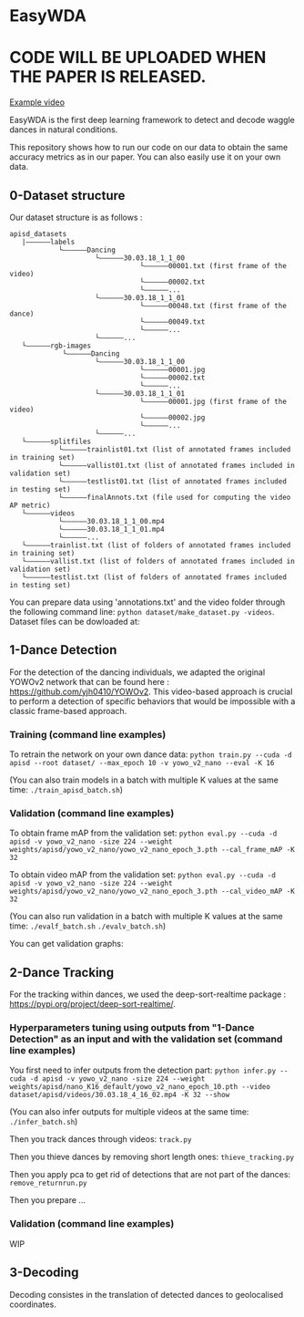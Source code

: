 # EasyWDA

# CODE WILL BE UPLOADED WHEN THE PAPER IS RELEASED.

[Example video](./30.03.18_3_10_04.mp4)

EasyWDA is the first deep learning framework to detect and decode waggle dances in natural conditions.

This repository shows how to run our code on our data to obtain the same accuracy metrics as in our paper. You can also easily use it on your own data.

## 0-Dataset structure

Our dataset structure is as follows :
```
apisd_datasets
   |——————labels
            └——————Dancing
                     └——————30.03.18_1_1_00
                                └——————00001.txt (first frame of the video)
                                └——————00002.txt
                                └——————...
                     └——————30.03.18_1_1_01
                                └——————00048.txt (first frame of the dance)
                                └——————00049.txt
                                └——————...
                     └——————...
   └——————rgb-images
             └——————Dancing
                     └——————30.03.18_1_1_00
                                └——————00001.jpg
                                └——————00002.txt
                                └——————...
                     └——————30.03.18_1_1_01
                                └——————00001.jpg (first frame of the video)
                                └——————00002.jpg
                                └——————...
                     └——————...
   └——————splitfiles
            └——————trainlist01.txt (list of annotated frames included in training set)
            └——————vallist01.txt (list of annotated frames included in validation set)
            └——————testlist01.txt (list of annotated frames included in testing set)
            └——————finalAnnots.txt (file used for computing the video AP metric)
   └——————videos
            └——————30.03.18_1_1_00.mp4
            └——————30.03.18_1_1_01.mp4
            └——————...
   └——————trainlist.txt (list of folders of annotated frames included in training set)
   └——————vallist.txt (list of folders of annotated frames included in validation set)
   └——————testlist.txt (list of folders of annotated frames included in testing set)

```
You can prepare data using 'annotations.txt' and the video folder through the following command line:
`python dataset/make_dataset.py -videos`. 
Dataset files can be dowloaded at:

## 1-Dance Detection

For the detection of the dancing individuals, we adapted the original YOWOv2 network that can be found here : https://github.com/yjh0410/YOWOv2. This video-based approach is crucial to perform a detection of specific behaviors that would be impossible with a classic frame-based approach.

### Training (command line examples)

To retrain the network on your own dance data:
`python train.py --cuda -d apisd --root dataset/ --max_epoch 10 -v yowo_v2_nano --eval -K 16`

(You can also train models in a batch with multiple K values at the same time:
`./train_apisd_batch.sh`)

### Validation (command line examples)

To obtain frame mAP from the validation set:
`python eval.py --cuda -d apisd -v yowo_v2_nano -size 224 --weight weights/apisd/yowo_v2_nano/yowo_v2_nano_epoch_3.pth --cal_frame_mAP -K 32`

To obtain video mAP from the validation set:
`python eval.py --cuda -d apisd -v yowo_v2_nano -size 224 --weight weights/apisd/yowo_v2_nano/yowo_v2_nano_epoch_3.pth --cal_video_mAP -K 32`

(You can also run validation in a batch with multiple K values at the same time:
`./evalf_batch.sh`
`./evalv_batch.sh`)

You can get validation graphs:

## 2-Dance Tracking

For the tracking within dances, we used the deep-sort-realtime package : https://pypi.org/project/deep-sort-realtime/.

### Hyperparameters tuning using outputs from "1-Dance Detection" as an input and with the validation set (command line examples)

You first need to infer outputs from the detection part:
`python infer.py --cuda -d apisd -v yowo_v2_nano -size 224 --weight weights/apisd/nano_K16_default/yowo_v2_nano_epoch_10.pth --video dataset/apisd/videos/30.03.18_4_16_02.mp4 -K 32 --show
`

(You can also infer outputs for multiple videos at the same time:
`./infer_batch.sh`)

Then you track dances through videos:
`track.py`

Then you thieve dances by removing short length ones:
`thieve_tracking.py`

Then you apply pca to get rid of detections that are not part of the dances:
`remove_returnrun.py`

Then you prepare ...

### Validation (command line examples)

WIP

## 3-Decoding

Decoding consistes in the translation of detected dances to geolocalised coordinates.
